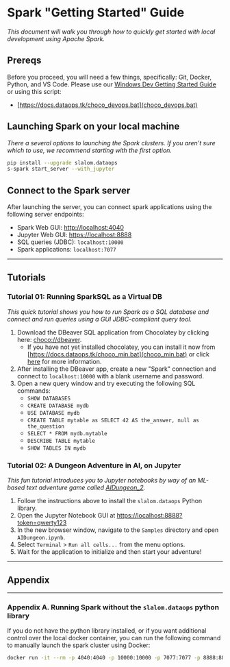 # Spark "Getting Started" Guide

_This document will walk you through how to quickly get started with local development using Apache Spark._

## Prereqs

Before you proceed, you will need a few things, specifically: Git, Docker, Python, and VS Code. Please use our [Windows Dev Getting Started Guide](windows_development.md) or using this script:

* [https://docs.dataops.tk/choco_devops.bat](choco_devops.bat)

## Launching Spark on your local machine

_There a several options to launching the Spark clusters. If you aren't sure which to use, we recommend starting with the first option._

```bash
pip install --upgrade slalom.dataops
s-spark start_server --with_jupyter
```

## Connect to the Spark server

After launching the server, you can connect spark applications using the following server endpoints:

* Spark Web GUI: [http://localhost:4040](http://localhost:4040)
* Jupyter Web GUI: [https://localhost:8888](https://localhost:8888)
* SQL queries (JDBC): `localhost:10000`
* Spark applications: `localhost:7077`

-------------------------

## Tutorials

### Tutorial 01: Running SparkSQL as a Virtual DB

_This quick tutorial shows you how to run Spark as a SQL database and connect and run queries using a GUI JDBC-compliant query tool._

1. Download the DBeaver SQL application from Chocolatey by clicking here: [choco://dbeaver](choco://dbeaver).
   * If you have not yet installed chocolatey, you can install it now from [https://docs.dataops.tk/choco_min.bat](choco_min.bat) or click [here](windows_development.md) for more information.
2. After installing the DBeaver app, create a new "Spark" connection and connect to `localhost:10000` with a blank username and password.
3. Open a new query window and try executing the following SQL commands:
    * ```SHOW DATABASES```
    * ```CREATE DATABASE mydb```
    * ```USE DATABASE mydb```
    * ```CREATE TABLE mytable as SELECT 42 AS the_answer, null as the_question```
    * ```SELECT * FROM mydb.mytable```
    * ```DESCRIBE TABLE mytable```
    * ```SHOW TABLES IN mydb```

### Tutorial 02: A Dungeon Adventure in AI, on Jupyter

_This fun tutorial introduces you to Jupyter notebooks by way of an ML-based text adventure game called [AIDungeon_2](https://www.theverge.com/tldr/2019/12/6/20998993/ai-dungeon-2-choose-your-own-adventure)._

1. Follow the instructions above to install the `slalom.dataops` Python library.
2. Open the Jupyter Notebook GUI at [https://localhost:8888?token=qwerty123](https://localhost:8888?token=qwerty123)
3. In the new browser window, navigate to the `Samples` directory and open `AIDungeon.ipynb`.
4. Select `Terminal` > `Run all cells...` from the menu options.
5. Wait for the application to initialize and then start your adventure!

-------------------------

## Appendix

-------------------------

### Appendix A. Running Spark without the `slalom.dataops` python library

If you do not have the python library installed, or if you want additional control over the local docker container, you can run the following command to manually launch the spark cluster using Docker:

```bash
docker run -it --rm -p 4040:4040 -p 10000:10000 -p 7077:7077 -p 8888:8888 slalomggp/dataops:latest-dev spark start_server --with_jupyter
```
